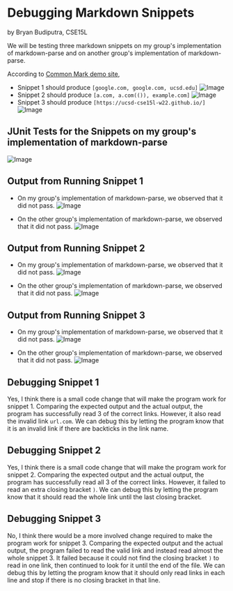 # Debugging Markdown Snippets
by Bryan Budiputra, CSE15L

We will be testing three markdown snippets on my group's implementation of markdown-parse and on another group's implementation of markdown-parse.

According to [Common Mark demo site](https://spec.commonmark.org/dingus/),

* Snippet 1 should produce `[google.com, google.com, ucsd.edu]`
    ![Image](images/snippet1.png)
* Snippet 2 should produce `[a.com, a.com(()), example.com]`
    ![Image](images/snippet2.png)
* Snippet 3 should produce `[https://ucsd-cse15l-w22.github.io/]`
    ![Image](images/snippet3.png)

## JUnit Tests for the Snippets on my group's implementation of markdown-parse
![Image](images/junitsnippets.png)

## Output from Running Snippet 1
* On my group's implementation of markdown-parse, we observed that it did not pass.
    ![Image](images/myfailsnippet1.png)

* On the other group's implementation of markdown-parse, we observed that it did not pass.
    ![Image](images/theirfailsnippet1.png)

## Output from Running Snippet 2
* On my group's implementation of markdown-parse, we observed that it did not pass.
    ![Image](images/myfailsnippet2.png)

* On the other group's implementation of markdown-parse, we observed that it did not pass.
    ![Image](images/theirfailsnippet2.png)

## Output from Running Snippet 3
* On my group's implementation of markdown-parse, we observed that it did not pass.
    ![Image](images/myfailsnippet3.png)

* On the other group's implementation of markdown-parse, we observed that it did not pass.
    ![Image](images/theirfailsnippet3.png)

## Debugging Snippet 1
Yes, I think there is a small code change that will make the program work for snippet 1. Comparing the expected output and the actual output, the program has successfully read 3 of the correct links. However, it also read the invalid link `url.com`. We can debug this by letting the program know that it is an invalid link if there are backticks in the link name.

## Debugging Snippet 2
Yes, I think there is a small code change that will make the program work for snippet 2. Comparing the expected output and the actual output, the program has successfully read all 3 of the correct links. However, it failed to read an extra closing bracket `)`. We can debug this by letting the program know that it should read the whole link until the last closing bracket.

## Debugging Snippet 3
No, I think there would be a more involved change required to make the program work for snippet 3. Comparing the expected output and the actual output, the program failed to read the valid link and instead read almost the whole snippet 3. It failed because it could not find the closing bracket `)` to read in one link, then continued to look for it until the end of the file. We can debug this by letting the program know that it should only read links in each line and stop if there is no closing bracket in that line.